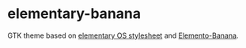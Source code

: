 # elementary-banana
GTK theme based on [elementary OS stylesheet]([url](https://github.com/elementary/stylesheet)) and [Elemento-Banana]([url](https://github.com/darkomarko42/Elemento-Banana)https://github.com/darkomarko42/Elemento-Banana).
